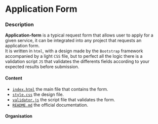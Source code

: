 # Application Form 
### Description 
**Application-form** is a typical request form that allows user to apply for a given service, it can be integrated into any project that requests an application form. \
It is written in `html`, with a design made by the `Bootstrap` framework accompanied by a light `CSS` file, but to perfect all the logic there is a validation script `JS` that validates the differents fields according to your expected results before submission.
#### Content 
* [`index.html`](index.html) the main file that contains the form. 
* [`style.css`](style.css) the design file.
* [`validator.js`](validator.js) the script file that validates the form. 
* [`README.md`](README.md) the official documentation.

#### Organisation 

